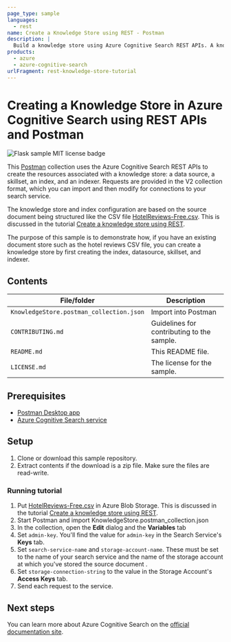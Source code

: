 ```yaml
---
page_type: sample
languages:
  - rest
name: Create a Knowledge Store using REST - Postman
description: |
  Build a knowledge store using Azure Cognitive Search REST APIs. A knowledge store contains AI-generated content, inferred from image and text analysis, for use in downstream processes or exploration in client applications.
products:
  - azure
  - azure-cognitive-search
urlFragment: rest-knowledge-store-tutorial
---
```


#  Creating a Knowledge Store in Azure Cognitive Search using REST APIs and Postman

![Flask sample MIT license badge](https://img.shields.io/badge/license-MIT-green.svg)

This [Postman](https://www.getpostman.com/) collection uses the Azure Cognitive Search REST APIs to create the resources associated with a knowledge store: a data source, a skillset, an index, and an indexer. Requests are provided in the V2 collection format, which you can import and then modify for connections to your search service.

The knowledge store and index configuration are based on the source document being structured like the CSV file [HotelReviews-Free.csv](https://knowledgestoredemo.blob.core.windows.net/hotel-reviews/HotelReviews_Free.csv?st=2019-07-29T17%3A51%3A30Z&se=2021-07-30T17%3A51%3A00Z&sp=rl&sv=2018-03-28&sr=c&sig=LnWLXqFkPNeuuMgnohiz3jfW4ijePeT5m2SiQDdwDaQ%3D). This is discussed in the tutorial [Create a knowledge store using REST](https://docs.microsoft.com/azure/search/knowledge-store-create-rest).

The purpose of this sample is to demonstrate how, if you have an existing document store such as the hotel reviews CSV file, you can create a knowledge store by first creating the index, datasource, skillset, and indexer. 

## Contents

| File/folder | Description |
|-------------|-------------|
| `KnowledgeStore.postman_collection.json`       | Import into Postman |
| `CONTRIBUTING.md` | Guidelines for contributing to the sample. |
| `README.md` | This README file. |
| `LICENSE.md`   | The license for the sample. |

## Prerequisites

- [Postman Desktop app](https://www.getpostman.com/)
- [Azure Cognitive Search service](https://docs.microsoft.com/azure/search/search-create-service-portal)

## Setup

1. Clone or download this sample repository.
1. Extract contents if the download is a zip file. Make sure the files are read-write.

### Running tutorial

1. Put [HotelReviews-Free.csv](https://knowledgestoredemo.blob.core.windows.net/hotel-reviews/HotelReviews_Free.csv?st=2019-07-29T17%3A51%3A30Z&se=2021-07-30T17%3A51%3A00Z&sp=rl&sv=2018-03-28&sr=c&sig=LnWLXqFkPNeuuMgnohiz3jfW4ijePeT5m2SiQDdwDaQ%3D) in Azure Blob Storage. This is discussed in the tutorial [Create a knowledge store using REST](https://review.docs.microsoft.com/azure/search/knowledge-store-create-rest).
1. Start Postman and import KnowledgeStore.postman_collection.json
1. In the collection, open the **Edit** dialog and the **Variables** tab
1. Set `admin-key`. You'll find the value for `admin-key` in the Search Service's **Keys** tab. 
1. Set `search-service-name` and `storage-account-name`. These must be set to the name of your search service and the name of the storage account at which you've stored the source document .
1. Set `storage-connection-string` to the value in the Storage Account's **Access Keys** tab. 
1. Send each request to the service.

## Next steps

You can learn more about Azure Cognitive Search on the [official documentation site](https://docs.microsoft.com/azure/search).
